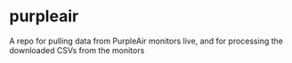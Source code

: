 # purpleair

A repo for pulling data from PurpleAir monitors live, and for processing the downloaded CSVs from the monitors